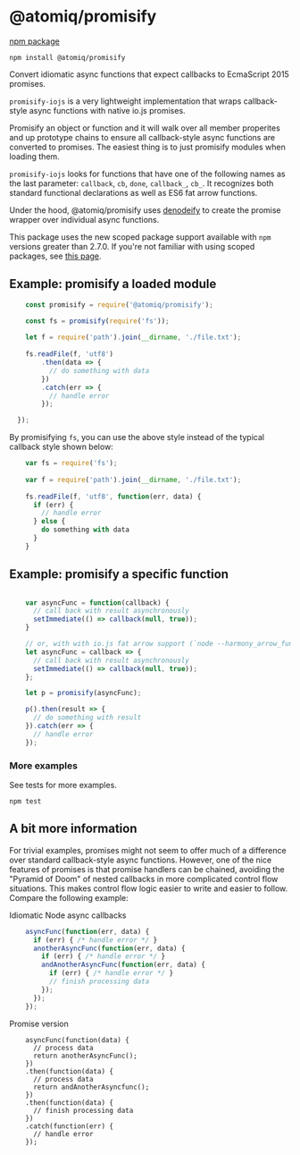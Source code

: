 @atomiq/promisify
=================

[npm package](https://www.npmjs.com/package/@atomiq/promisify)

    npm install @atomiq/promisify


Convert idiomatic async functions that expect callbacks to EcmaScript 2015 promises.

`promisify-iojs` is a very lightweight implementation that wraps callback-style async
functions with native io.js promises.

Promisify an object or function and it will walk over all member properites
and up prototype chains to ensure all callback-style async functions are converted
to promises. The easiest thing is to just promisify modules when loading them. 

`promisify-iojs` looks for functions that have one of the following names as the last
parameter: `callback`, `cb`, `done`, `callback_`, `cb_`. It recognizes both standard
functional declarations as well as ES6 fat arrow functions.

Under the hood, @atomiq/promisify uses [denodeify](https://www.npmjs.com/package/denodeify)
to create the promise wrapper over individual async functions. 

This package uses the new scoped package support available with `npm` versions greater than 2.7.0.
If you're not familiar with using scoped packages, see [this page](https://docs.npmjs.com/getting-started/scoped-packages).

## Example: promisify a loaded module

```js
    const promisify = require('@atomiq/promisify');

    const fs = promisify(require('fs'));
    
    let f = require('path').join(__dirname, './file.txt');
    
    fs.readFile(f, 'utf8')
        .then(data => {
          // do something with data
        })
        .catch(err => {
          // handle error
        });

  });

```

By promisifying `fs`, you can use the above style instead of the typical
callback style shown below:

```js
    var fs = require('fs');
    
    var f = require('path').join(__dirname, './file.txt');
    
    fs.readFile(f, 'utf8', function(err, data) {
      if (err) {
        // handle error
      } else {
        do something with data
      }
    }
```

## Example: promisify a specific function

```js

    var asyncFunc = function(callback) {
      // call back with result asynchronously
      setImmediate(() => callback(null, true));
    }

    // or, with with io.js fat arrow support (`node --harmony_arrow_functions`)
    let asyncFunc = callback => {
      // call back with result asynchronously
      setImmediate(() => callback(null, true));
    };

    let p = promisify(asyncFunc);

    p().then(result => {
      // do something with result
    }).catch(err => {
      // handle error
    });
```

### More examples

See tests for more examples.

    npm test


## A bit more information

For trivial examples, promises might not seem to offer much of a difference over
standard callback-style async functions. However, one of the nice features of promises
is that promise handlers can be chained, avoiding the "Pyramid of Doom" of nested
callbacks in more complicated control flow situations. This makes control flow logic
easier to write and easier to follow. Compare the following example:

Idiomatic Node async callbacks

```js
    asyncFunc(function(err, data) {
      if (err) { /* handle error */ }
      anotherAsyncFunc(function(err, data) {
        if (err) { /* handle error */ }
        andAnotherAsyncFunc(function(err, data) {
          if (err) { /* handle error */ }
          // finish processing data
        });
      });
    });
```

Promise version

```
    asyncFunc(function(data) {
      // process data
      return anotherAsyncFunc();
    })
    .then(function(data) {
      // process data
      return andAnotherAsyncfunc();
    })
    .then(function(data) {
      // finish processing data
    })
    .catch(function(err) {
      // handle error
    });
```

